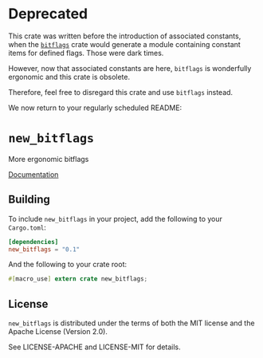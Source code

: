 # Deprecated

This crate was written before the introduction of associated constants,
when the [`bitflags`](https://crates.io/crates/bitflags) crate would generate
a module containing constant items for defined flags. Those were dark times.

However, now that associated constants are here, `bitflags` is wonderfully
ergonomic and this crate is obsolete.

Therefore, feel free to disregard this crate and use `bitflags` instead.

We now return to your regularly scheduled README:

# `new_bitflags`

More ergonomic bitflags

[Documentation](https://docs.rs/new_bitflags/)

## Building

To include `new_bitflags` in your project, add the following to your `Cargo.toml`:

```toml
[dependencies]
new_bitflags = "0.1"
```

And the following to your crate root:

```rust
#[macro_use] extern crate new_bitflags;
```

## License

`new_bitflags` is distributed under the terms of both the MIT license and the
Apache License (Version 2.0).

See LICENSE-APACHE and LICENSE-MIT for details.
